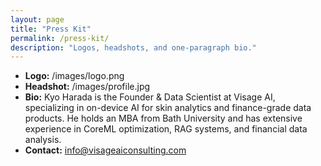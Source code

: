 ```yaml
---
layout: page
title: "Press Kit"
permalink: /press-kit/
description: "Logos, headshots, and one-paragraph bio."
---
```

- **Logo:** /images/logo.png
- **Headshot:** /images/profile.jpg  
- **Bio:** Kyo Harada is the Founder & Data Scientist at Visage AI, specializing in on-device AI for skin analytics and finance-grade data products. He holds an MBA from Bath University and has extensive experience in CoreML optimization, RAG systems, and financial data analysis.
- **Contact:** info@visageaiconsulting.com
